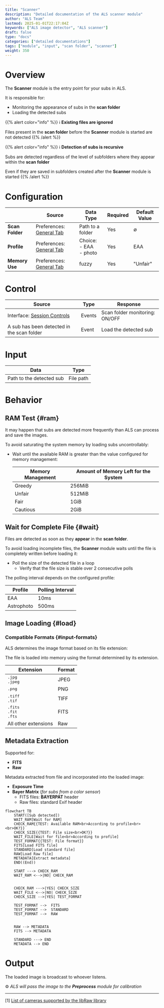 ```yaml
---
title: "Scanner"
description: "Detailed documentation of the ALS scanner module"
author: "ALS Team"
lastmod: 2025-01-01T22:17:04Z
keywords: ["ALS image detector", "ALS scanner"]
draft: false
type: "docs"
categories: ["detailed documentations"]
tags: ["module", "input", "scan folder", "scanner"]
weight: 350
---
```


# Overview

The **Scanner** module is the entry point for your subs in ALS.

It is responsible for:
- Monitoring the appearance of subs in the **scan folder**
- Loading the detected subs

{{% alert color="info" %}}
ℹ️ **Existing files are ignored**

Files present in the **scan folder** before the **Scanner** module is started are not detected
{{% /alert %}}

{{% alert color="info" %}}
ℹ️ **Detection of subs is recursive**

Subs are detected regardless of the level of subfolders where they appear within the **scan folder**

Even if they are saved in subfolders created after the **Scanner** module is started
{{% /alert %}}

# Configuration

|                     | Source                                                                           | Data Type                        | Required | Default Value |
|---------------------|----------------------------------------------------------------------------------|----------------------------------|----------|---------------|
| **Scan Folder**     | Preferences: [General Tab](../../userguide/preferences/general/#scan-folder)     | Path to a folder                 | Yes      | ∅             |
| **Profile**         | Preferences: [General Tab](../../userguide/preferences/general/#profile)         | Choice: <br>- EAA<br>- photo<br> | Yes      | EAA           |
| **Memory Use**      | Preferences: [General Tab](../../userguide/preferences/general/#memory)          | fuzzy                            | Yes      | "Unfair"      |
# Control

| Source                                                                       | Type        | Response                       |
|------------------------------------------------------------------------------|-------------|--------------------------------|
| Interface: [Session Controls](../../userguide/ui/controls/#session-controls) | Events      | Scan folder monitoring: ON/OFF |
| A sub has been detected in the scan folder                                   | Event       | Load the detected sub          |


# Input

| Data                     | Type              |
|--------------------------|-------------------|
| Path to the detected sub | File path         |

# Behavior

## RAM Test {#ram}

It may happen that subs are detected more frequently than ALS can process and save the images.

To avoid saturating the system memory by loading subs uncontrollably:

- Wait until the available RAM is greater than the value configured for memory management:

  | Memory Management | Amount of Memory Left for the System |
  |-------------------|--------------------------------------|
  | Greedy            | 256MiB                               |
  | Unfair            | 512MiB                               |
  | Fair              | 1GiB                                 |
  | Cautious          | 2GiB                                 |

## Wait for Complete File {#wait}

Files are detected as soon as they **appear** in the **scan folder**.

To avoid loading incomplete files, the **Scanner** module waits until the file is completely written before loading it:

- Poll the size of the detected file in a loop
    - Verify that the file size is stable over 2 consecutive polls

The polling interval depends on the configured profile:

| Profile        | Polling Interval |
|----------------|------------------|
| EAA            | 10ms             |
| Astrophoto     | 500ms            |

## Image Loading {#load}

### Compatible Formats {#input-formats}

ALS determines the image format based on its file extension:

The file is loaded into memory using the format determined by its extension.

| Extension                                                        | Format |
|------------------------------------------------------------------|--------|
| <div style="font-family: monospace;">.jpg<br>.jpeg</div>         | JPEG   |
| <span style="font-family: monospace;">.png</span>                | PNG    |
| <div style="font-family: monospace;">.tiff<br>.tif</div>         | TIFF   |
| <div style="font-family: monospace;">.fits<br>.fit<br>.fts</div> | FITS   |
| All other extensions                                             | Raw    |

## Metadata Extraction

Supported for:
- **FITS**
- **Raw**

Metadata extracted from file and incorporated into the loaded image:
- **Exposure Time**
- **Bayer Matrix** (_for subs from a color sensor_)
    - FITS files: **BAYERPAT** header
    - Raw files: standard Exif header

```mermaid
flowchart TB
    START([Sub detected])
    WAIT_RAM[Wait for RAM]
    CHECK_RAM{{TEST: Available RAM<br>According to profile<br><br>OK?}}
    CHECK_SIZE{{TEST: File size<br>OK?}}
    WAIT_FILE[Wait for file<br>According to profile]
    TEST_FORMAT{{TEST: File format}}
    FITS[Load FITS file]
    STANDARD[Load standard file]
    RAW[Load Raw file]
    METADATA[Extract metadata]
    END((End))
    
    START ---> CHECK_RAM   
    WAIT_RAM <-->|NO| CHECK_RAM
 
    
    CHECK_RAM --->|YES| CHECK_SIZE
    WAIT_FILE <-->|NO| CHECK_SIZE   
    CHECK_SIZE -->|YES| TEST_FORMAT

    TEST_FORMAT -->  FITS
    TEST_FORMAT -->  STANDARD
    TEST_FORMAT -->  RAW
    

    RAW --> METADATA
    FITS --> METADATA
    
    STANDARD ---> END
    METADATA --> END
```

# Output

The loaded image is broadcast to whoever listens.

⚙️ _ALS will pass the image to the **Preprocess** module for calibration_

---

[1] [List of cameras supported by the libRaw library](https://www.libraw.org/supported-cameras)